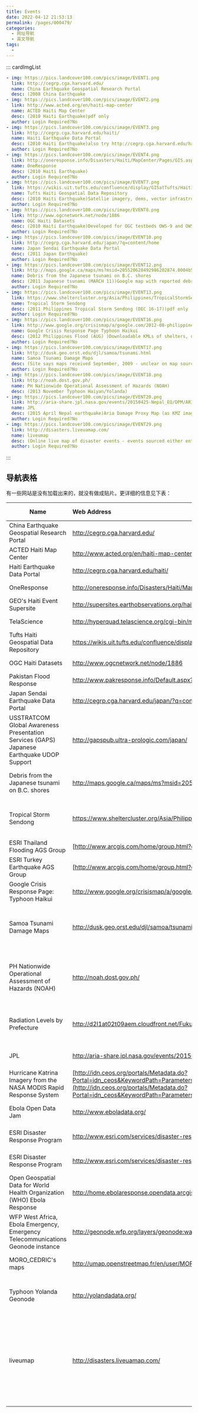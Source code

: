 ```yaml
---
title: Events
date: 2022-04-12 21:53:13
permalink: /pages/000479/
categories:
  - 网址导航
  - 英文导航
tags:
  - 
---
```

::: cardImgList
```yaml
- img: https://pics.landcover100.com/pics/image/EVENT1.png
  link: http://cegrp.cga.harvard.edu/
  name: China Earthquake Geospatial Research Portal
  desc: (2008 China Earthquake
- img: https://pics.landcover100.com/pics/image/EVENT2.png
  link: http://www.acted.org/en/haiti-map-center
  name: ACTED Haiti Map Center
  desc: (2010 Haiti Earthquake)pdf only
  author: Login Required?No
- img: https://pics.landcover100.com/pics/image/EVENT3.png
  link: http://cegrp.cga.harvard.edu/haiti/
  name: Haiti Earthquake Data Portal
  desc: (2010 Haiti Earthquake)also try http://cegrp.cga.harvard.edu/hai
  author: Login Required?No
- img: https://pics.landcover100.com/pics/image/EVENT4.png
  link: http://oneresponse.info/Disasters/Haiti/MapCenter/Pages/GIS.aspx
  name: OneResponse
  desc: (2010 Haiti Earthquake)
  author: Login Required?No
- img: https://pics.landcover100.com/pics/image/EVENT7.png
  link: https://wikis.uit.tufts.edu/confluence/display/GISatTufts/Haiti+G
  name: Tufts Haiti Geospatial Data Repository
  desc: (2010 Haiti Earthquake)Satellie imagery, dems, vector infrastruct
  author: Login Required?No
- img: https://pics.landcover100.com/pics/image/EVENT8.png
  link: http://www.ogcnetwork.net/node/1886
  name: OGC Haiti Datasets
  desc: (2010 Haiti Earthquake)Developed for OGC testbeds OWS-9 and OWS-8
  author: Login Required?No
- img: https://pics.landcover100.com/pics/image/EVENT10.png
  link: http://cegrp.cga.harvard.edu/japan/?q=content/home
  name: Japan Sendai Earthquake Data Portal
  desc: (2011 Japan Earthquake)
  author: Login Required?No
- img: https://pics.landcover100.com/pics/image/EVENT12.png
  link: http://maps.google.ca/maps/ms?msid=205520628492986202874.0004b52b
  name: Debris from the Japanese tsunami on B.C. shores
  desc: (2011 Japanese tsunami (MARCH 11))Google map with reported debris
  author: Login Required?No
- img: https://pics.landcover100.com/pics/image/EVENT13.png
  link: https://www.sheltercluster.org/Asia/Philippines/TropicalStormSend
  name: Tropical Storm Sendong 
  desc: (2011 Philippines Tropical Storm Sendong (DEC 16-17))pdf only
  author: Login Required?No
- img: https://pics.landcover100.com/pics/image/EVENT16.png
  link: http://www.google.org/crisismap/a/google.com/2012-08-philippines-
  name: Google Crisis Response Page Typhoon Haikui
  desc: (2012 Philippines Flood (AUG) )Downloadable KMLs of shelters, don
  author: Login Required?No
- img: https://pics.landcover100.com/pics/image/EVENT17.png
  link: http://dusk.geo.orst.edu/djl/samoa/tsunami.html
  name: Samoa Tsunami Damage Maps
  desc: (Site says maps received September, 2009 - unclear on map source 
  author: Login Required?No
- img: https://pics.landcover100.com/pics/image/EVENT18.png
  link: http://noah.dost.gov.ph/
  name: PH Nationwide Operational Assessment of Hazards (NOAH)
  desc: (2013 November Typhoon Haiyan/Yolanda)
- img: https://pics.landcover100.com/pics/image/EVENT20.png
  link: http://aria-share.jpl.nasa.gov/events/20150425-Nepal_EQ/DPM/ARIA_
  name: JPL
  desc: (2015 April Nepal earthquake)Aria Damage Proxy Map (as KMZ image 
  author: Login Required?No
- img: https://pics.landcover100.com/pics/image/EVENT29.png
  link: http://disasters.liveuamap.com/
  name: liveumap
  desc: (Online live map of disaster events - events sourced either entir
  author: Login Required?No
```
:::
## 导航表格
有一些网站是没有加载出来的，就没有做成贴片。更详细的信息见下表：

| Name                                                         | Web Address                                                  | Login Required? | Event                                                        | Notes                                                        |
| ------------------------------------------------------------ | :----------------------------------------------------------- | --------------- | ------------------------------------------------------------ | ------------------------------------------------------------ |
| China  Earthquake Geospatial Research Portal                 | http://cegrp.cga.harvard.edu/                                | No              | 2008 China Earthquake   (May)                                |                                                              |
| ACTED  Haiti Map Center                                      | http://www.acted.org/en/haiti-map-center                     | No              | 2010 Haiti Earthquake                                        | pdf only                                                     |
| Haiti  Earthquake Data Portal                                | http://cegrp.cga.harvard.edu/haiti/                          | No              | 2010 Haiti Earthquake                                        | also try:  http://cegrp.cga.harvard.edu/haiti/?q=content/haiti-earthquake-gis-data |
| OneResponse                                                  | http://oneresponse.info/Disasters/Haiti/MapCenter/Pages/GIS.aspx | No              | 2010 Haiti Earthquake                                        |                                                              |
| GEO's  Haiti Event Supersite                                 | http://supersites.earthobservations.org/haiti.php            | No              | 2010 Haiti Earthquake                                        |                                                              |
| TelaScience                                                  | http://hyperquad.telascience.org/cgi-bin/mapserv?map=/bigdata/haiti3/haiti3.map&request=WMS&version=1.1.1& | No              | 2010 Haiti Earthquake                                        | OSM-compatible  imagery for Haiti, pre and post Earthquake.  |
| Tufts  Haiti Geospatial Data Repository                      | https://wikis.uit.tufts.edu/confluence/display/GISatTufts/Haiti+Geospatial+Data+Resources | No              | 2010 Haiti Earthquake                                        | Satellie imagery,  dems, vector infrastructure data, socioeconomic data (tabular and vector),  crisis maps, links to other portals |
| OGC  Haiti Datasets                                          | http://www.ogcnetwork.net/node/1886                          | No              | 2010 Haiti Earthquake                                        | Developed for OGC  testbeds OWS-9 and OWS-8                  |
| Pakistan  Flood Response                                     | http://www.pakresponse.info/Default.aspx?tabid=88            | No              | 2010 Pakistan Flood                                          |                                                              |
| Japan  Sendai Earthquake Data Portal                         | http://cegrp.cga.harvard.edu/japan/?q=content/home           | No              | 2011 Japan Earthquake                                        |                                                              |
| USSTRATCOM  Global Awareness Presentation Services (GAPS) Japanese Earthquake UDOP  Support | http://gapspub.ultra-prologic.com/japan/                     | No              | 2011 Japanese earthquake (MARCH  08)                         |                                                              |
| Debris  from the Japanese tsunami on B.C. shores             | http://maps.google.ca/maps/ms?msid=205520628492986202874.0004b52b97610bfa65ac3&msa=0&iwloc=0004b52d31bbc24b3c6d7 | No              | 2011 Japanese tsunami (MARCH 11)                             | Google map with reported debris  on BC (Canada) shore        |
| Tropical Storm Sendong                                       | https://www.sheltercluster.org/Asia/Philippines/TropicalStormSendong2011/Pages/default.aspx | No              | 2011 Philippines  Tropical Storm Sendong (DEC 16-17)         | pdf only                                                     |
| ESRI  Thailand Flooding AGS Group                            | [http://www.arcgis.com/home/group.html?owner=disaster_response&title=%232011%20Thailand%20Flooding](http://www.arcgis.com/home/group.html?owner=disaster_response&title=%232011 Thailand Flooding) | No              | 2011 Thailand Flooding                                       | see also  http://www.esri.com/services/disaster-response/2011/thailand-flooding-map/ |
| ESRI  Turkey Earthquake AGS Group                            | [http://www.arcgis.com/home/group.html?owner=disaster_response&title=%232011%20Turkey%20Earthquake](http://www.arcgis.com/home/group.html?owner=disaster_response&title=%232011 Turkey Earthquake) | No              | 2011 Turkey Earthquake (OCT 23)                              | see also  http://www.esri.com/services/disaster-response/2011/turkey-earthquake/ |
| Google Crisis Response Page: Typhoon Haikui                  | http://www.google.org/crisismap/a/google.com/2012-08-philippines-flood | No              | 2012 Philippines  Flood (AUG)                                | Downloadable KMLs of  shelters, donation centers, river flood extent, rescue requests, and cloud  cover |
| Samoa  Tsunami Damage Maps                                   | http://dusk.geo.orst.edu/djl/samoa/tsunami.html              | No              | Site says maps received  September, 2009 - unclear on map source date | See also  http://www.pacificdisaster.net:8080/Plone/samoa-tsunami for Samoa and Tonga  sit reps, maps, photos |
| PH Nationwide Operational Assessment of Hazards (NOAH)       | http://noah.dost.gov.ph/                                     | No              | 2013 November Typhoon  Haiyan/Yolanda                        | NOAH.ph doesn't  have an API to get realtime data feeds, you can grab certain web resources,  like lat-longs for their weather stations with this url:  http://noah.dost.gov.ph/latest/download/station_all/?_=1384017608305   and that you can also then loop through those station names to get 24-hour  forecasts on tide surge that update every six hours:  http://noah.dost.gov.ph/td/campomanesbay_td/ |
| Radiation Levels by Prefecture                               | http://d2l1at02t09aem.cloudfront.net/Fukushima-Data.zip      | No              | 2011 Fukushima  Daiichi Nuclear Disaster (MAR), Japan        | Data used in map from  the Guardian here:  http://www.guardian.co.uk/science/blog/2011/mar/24/fukushima-radiation-levels  (tables) |
| JPL                                                          | http://aria-share.jpl.nasa.gov/events/20150425-Nepal_EQ/DPM/ARIA_DPM_v0.5u_CSKd_20150430.kmz | No              | 2015 April Nepal  earthquake                                 | Aria Damage Proxy Map  (as KMZ image service); see also http://aria.jpl.nasa.gov |
| Hurricane Katrina Imagery from the NASA MODIS Rapid Response  System | [http://idn.ceos.org/portals/Metadata.do?Portal=idn_ceos&KeywordPath=Parameters%7CHUMAN+DIMENSIONS%7CSOCIAL+BEHAVIOR%7CDISASTER+RESPONSE&OrigMetadataNode=GCMD&EntryId=NASA_MODIS_RAPID_RESPONSE_KATRINA&MetadataView=Full&MetadataType=0&lbnode=mdlb3](http://idn.ceos.org/portals/Metadata.do?Portal=idn_ceos&KeywordPath=Parameters\|HUMAN+DIMENSIONS\|SOCIAL+BEHAVIOR\|DISASTER+RESPONSE&OrigMetadataNode=GCMD&EntryId=NASA_MODIS_RAPID_RESPONSE_KATRINA&MetadataView=Full&MetadataType=0&lbnode=mdlb3) |                 | Hurricane Katrina  August 2005 USA                           |                                                              |
| Ebola Open Data Jam                                          | http://www.eboladata.org/                                    |                 | 2014-2015 Ebola  epidemic West Africa                        | DKAN site sponsored  by Nucivic; data covering Liberia, Guinea, Sierra Leone |
| ESRI Disaster Response Program                               | http://www.esri.com/services/disaster-response/drought-famine-disease/ebola-outbreak-pim |                 | 2014-2015 Ebola  epidemic West Africa                        |                                                              |
| ESRI Disaster Response Program                               | http://www.esri.com/services/disaster-response/drought-famine-disease/syria-refugee-storymap |                 | Syrian Refugee Crisis  2015-2016                             |                                                              |
| Open Geospatial Data for World Health Organization (WHO) Ebola  Response | http://home.ebolaresponse.opendata.arcgis.com/               |                 | 2014-2015 Ebola  epidemic West Africa                        |                                                              |
| WFP West Africa, Ebola Emergency, Emergency Telecommunications  Geonode instance | http://geonode.wfp.org/layers/geonode:wafr_etc_ebolaemergency_services_20141218 |                 | 2014-2015 Ebola  epidemic West Africa                        |                                                              |
| MORO_CEDRIC's maps                                           | http://umap.openstreetmap.fr/en/user/MORO_CEDRIC/            |                 | 2014-2015 Ebola  epidemic West Africa                        |                                                              |
| Typhoon Yolanda Geonode                                      | http://yolandadata.org/                                      |                 | Typhoon Yolanda  (Haiyan) November 2013                      |                                                              |
| liveumap                                                     | http://disasters.liveuamap.com/                              | No              | Online live map of  disaster events - events sourced either entirely or vast majority from  Twitter. Also has live conflict maps. Doesn't look like data is downloadable |                                                              |